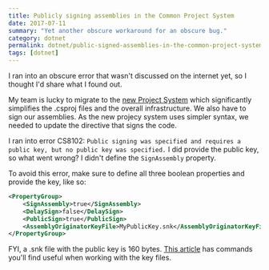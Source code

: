 ```yaml
---
title: Publicly signing assemblies in the Common Project System
date: 2017-07-11
summary: "Yet another obscure workaround for an obscure bug."
category: dotnet
permalink: dotnet/public-signed-assemblies-in-the-common-project-system
tags: [dotnet]
---
```


I ran into an obscure error that wasn't discussed on the internet yet, so I thought I'd share what I found out.

My team is lucky to migrate to the [new Project System](https://github.com/dotnet/project-system) which significantly simplifies the .csproj files and the overall infrastructure.  We also have to sign our assemblies. As the new projecy system uses simpler syntax, we needed to update the directive that signs the code. 

I ran into error CS8102: `Public signing was specified and requires a public key, but no public key was specified.` I did provide the public key, so what went wrong? I didn't define the `SignAssembly` property.

To avoid this error, make sure to define all three boolean properties and provide the key, like so:
```xml
<PropertyGroup>
    <SignAssembly>true</SignAssembly>
    <DelaySign>false</DelaySign>
    <PublicSign>true</PublicSign>
    <AssemblyOriginatorKeyFile>MyPublicKey.snk</AssemblyOriginatorKeyFile>
</PropertyGroup>
```

FYI, a .snk file with the public key is 160 bytes. [This article](https://blogs.msdn.microsoft.com/kirillosenkov/2014/03/25/sn-exe-cheat-sheet/) has commands you'll find useful when working with the key files.
